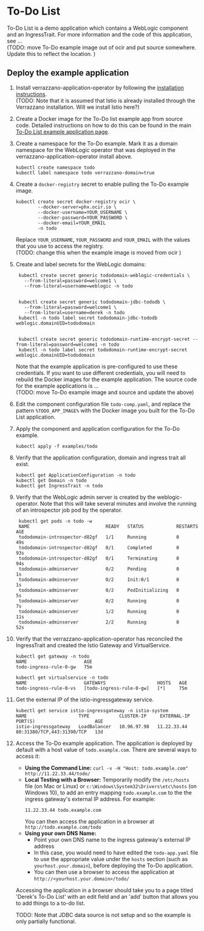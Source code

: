 # To-Do List

To-Do List is a demo application which contains a WebLogic component and an IngressTrait. For more information and the code of this application, see ...  
(TODO: move To-Do example image out of ocir and put source somewhere. Update this to reflect the location. )
## Deploy the example application
1. Install verrazzano-application-operator by following the [installation instructions](../../install/README.md).  
(TODO:  Note that it is assumed that Istio is already installed through the Verrazzano installation.  Will we install Istio here?)

1. Create a Docker image for the To-Do list example app from source code. Detailed instructions on how to do this can be found in the main [To-Do List example application page](https://github.com/verrazzano/examples/tree/master/todo-list).

1. Create a namespace for the To-Do example.  Mark it as a domain namespace for the WebLogic operator that was deployed in the verrazzano-application-operator install above.
   ```
   kubectl create namespace todo
   kubectl label namespace todo verrazzano-domain=true
   ```

1. Create a `docker-registry` secret to enable pulling the To-Do example image.  

   ```
   kubectl create secret docker-registry ocir \
           --docker-server=phx.ocir.io \
           --docker-username=YOUR_USERNAME \
           --docker-password=YOUR_PASSWORD \
           --docker-email=YOUR_EMAIL
           -n todo
   ```

   Replace `YOUR_USERNAME`, `YOUR_PASSWORD` and `YOUR_EMAIL` with the values that you
   use to access the registry.  
   (TODO: change this when the example image is moved from ocir )

1. Create and label secrets for the WebLogic domains:

   ```
    kubectl create secret generic tododomain-weblogic-credentials \
      --from-literal=password=welcome1 \
      --from-literal=username=weblogic -n todo


    kubectl create secret generic tododomain-jdbc-tododb \
      --from-literal=password=welcome1 \
      --from-literal=username=derek -n todo
    kubectl -n todo label secret tododomain-jdbc-tododb weblogic.domainUID=tododomain


    kubectl create secret generic tododomain-runtime-encrypt-secret --from-literal=password=welcome1 -n todo
    kubectl -n todo label secret tododomain-runtime-encrypt-secret weblogic.domainUID=tododomain
   ```

   Note that the example application is pre-configured to use these credentials.
   If you want to use different credentials, you will need to rebuild the
   Docker images for the example application.  The source code for the example
   applications is ...  
   (TODO: move To-Do example image and source and update the above)

1. Edit the component configuration file `todo-comp.yaml`, and replace the pattern `%TODO_APP_IMAGE%` with the Docker image you built for the To-Do List application.

1. Apply the component and application configuration for the To-Do example.
   ```
   kubectl apply -f examples/todo
   ```
1. Verify that the application configuration, domain and ingress trait all exist.
   ```
   kubectl get ApplicationConfiguration -n todo
   kubectl get Domain -n todo
   kubectl get IngressTrait -n todo
   ```   
1. Verify that the WebLogic admin server is created by the weblogic-operator.  Note that this will take several minutes and involve the running of an introspector job pod by the operator.
   ```
    kubectl get pods -n todo -w
    NAME                            READY   STATUS            RESTARTS   AGE
    tododomain-introspector-d82gf   1/1     Running           0          49s
    tododomain-introspector-d82gf   0/1     Completed         0          93s
    tododomain-introspector-d82gf   0/1     Terminating       0          94s
    tododomain-adminserver          0/2     Pending           0          1s
    tododomain-adminserver          0/2     Init:0/1          0          1s
    tododomain-adminserver          0/2     PodInitializing   0          5s
    tododomain-adminserver          0/2     Running           0          7s
    tododomain-adminserver          1/2     Running           0          11s
    tododomain-adminserver          2/2     Running           0          52s   
   ```      
1. Verify that the verrazzano-application-operator has reconciled the IngressTrait and created the Istio Gateway and VirtualService.
   ```
   kubectl get gateway -n todo
   NAME                     AGE
   todo-ingress-rule-0-gw   75m

   kubectl get virtualservice -n todo
   NAME                     GATEWAYS                   HOSTS   AGE
   todo-ingress-rule-0-vs   [todo-ingress-rule-0-gw]   [*]     75m
   ```   

1. Get the external IP of the istio-ingressgateway service.
   ```
   kubectl get service istio-ingressgateway -n istio-system
   NAME                   TYPE           CLUSTER-IP     EXTERNAL-IP       PORT(S)                      AGE
   istio-ingressgateway   LoadBalancer   10.96.97.98   11.22.33.44   80:31380/TCP,443:31390/TCP   13d
   ```   

1. Access the To-Do example application.
   The application is deployed by default with a host value of `todo.example.com`.  There are several ways to access it:
   * **Using the Command Line:** `curl -v -H "Host: todo.example.com" http://11.22.33.44/todo/`
   * **Local Testing with a Browser:** Temporarily modify the `/etc/hosts` file (on Mac or Linux) or `c:\Windows\System32\Drivers\etc\hosts` (on Windows 10), to add an entry mapping `todo.example.com` to the the ingress gateway's external IP address. For example:
       ```
       11.22.33.44 todo.example.com
       ```
       You can then access the application in a browser at `http://todo.example.com/todo`
   * **Using your own DNS Name:**
     * Point your own DNS name to the ingress gateway's external IP address
     * In this case, you would need to have edited the `todo-app.yaml` file to use the appropriate value under the `hosts` section (such as `yourhost.your.domain`), before deploying the To-Do application. 
     * You can then use a browser to access the application at `http://<yourhost.your.domain>/todo/`

   Accessing the application in a browser should take you to a page titled 'Derek's To-Do List' with an edit field and an 'add' button that allows you to add things to a to-do list.   

   TODO: Note that JDBC data source is not setup and so the example is only partially functional.
